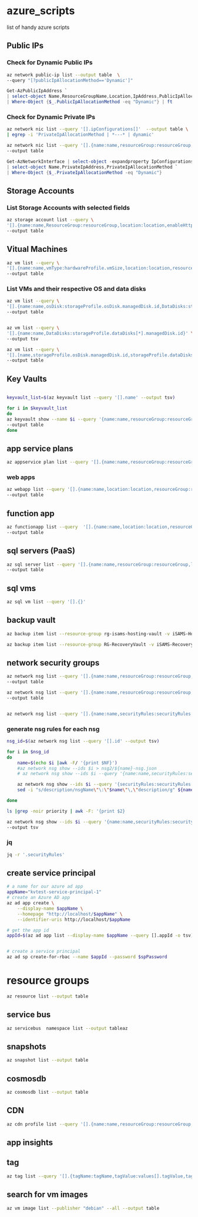 # azure_scripts
list of handy azure scripts

## Public IPs
### Check for Dynamic Public IPs
```bash
az network public-ip list --output table  \
--query "[?publicIpAllocationMethod=='Dynamic']"
```
```powershell
Get-AzPublicIpAddress `
| select-object Name,ResourceGroupName,Location,IpAddress,PublicIpAllocationMethod `
| Where-Object {$_.PublicIpAllocationMethod -eq "Dynamic"} | ft
```
### Check for Dynamic Private IPs
```bash
az network nic list --query '[].ipConfigurations[]'  --output table \
| egrep -i 'PrivateIpAllocationMethod | *---* | dynamic' 
```

```bash
az network nic list --query '[].{name:name,resourceGroup:resourceGroup,location:location,privateIpAddress:ipConfigurations[].privateIpAddress}' \
--output table

```
```powershell
Get-AzNetworkInterface | select-object -expandproperty IpConfigurations `
| select-object Name,PrivateIpAddress,PrivateIpAllocationMethod `
| Where-Object {$_.PrivateIpAllocationMethod -eq "Dynamic"}
```

## Storage Accounts
### List Storage Accounts with selected fields
```bash
az storage account list --query \
'[].{name:name,ResourceGroup:resourceGroup,location:location,enableHttpsTrafficOnly:enableHttpsTrafficOnly,kind:kind,accessTier:accessTier,sku_name:sku.name,sku_tier:sku.tier,VnetRules:networkRuleSet.defaultAction}' \
--output table
```

## Vitual Machines

```bash
az vm list --query \
'[].{name:name,vmType:hardwareProfile.vmSize,location:location,resourceGroup:resourceGroup,availabilitySet:availabilitySet.id,zones:zones,virtualMachineScaleSet:virtualMachineScaleSet,osDiskType:storageProfile.osDisk.osType,offer:storageProfile.imageReference.offer,sku:storageProfile.imageReference.sku}' \
--output table 
```
### List VMs and their respective OS and data disks
```bash
az vm list --query \
'[].{name:name,osDisk:storageProfile.osDisk.managedDisk.id,DataDisks:storageProfile.dataDisks[*].managedDisk.id}' \
--output table 


az vm list --query \
'[].{name:name,DataDisks:storageProfile.dataDisks[*].managedDisk.id}' \
--output tsv
```

```bash
az vm list --query \
'[].[name,storageProfile.osDisk.managedDisk.id,storageProfile.dataDisks[*].managedDisk.id]' \
--output table 
``` 

## Key Vaults

```bash

keyvault_list=$(az keyvault list --query '[].name' --output tsv)

for i in $keyvault_list
do 
az keyvault show --name $i --query '{name:name,resourceGroup:resourceGroup,location:location,sku:sku.name,enableSoftDelete:properties.enableSoftDelete,softDeleteRetentionInDays:softDeleteRetentionInDays}' \
--output table
done
```

## app service plans
```bash
az appservice plan list --query '[].{name:name,resourceGroup:resourceGroup,location:location,kind:kind,sku_name:sku.name,sku_tier:sku.tier,numberOfSites:numberOfSites,status:status}' --output table
```

### web apps
```bash
az webapp list --query '[].{name:name,location:location,resourceGroup:resourceGroup,kind:kind,appServicePlanId:appServicePlanId,defaultHostName:defaultHostName}' \
--output table
```

## function app
```bash
az functionapp list --query  '[].{name:name,location:location,resourceGroup:resourceGroup,kind:kind,appServicePlanId:appServicePlanId,defaultHostName:defaultHostName}' \
--output table
```

## sql servers (PaaS)
```bash
az sql server list --query '[].{name:name,resourceGroup:resourceGroup,location:location,kind:kind,administratorLogin:administratorLogin,fullyQualifiedDomainName:fullyQualifiedDomainName}' \
--output table
```

## sql vms 
```bash
az sql vm list --query '[].{}'
```

## backup vault 


```bash
az backup item list --resource-group rg-isams-hosting-vault -v iSAMS-Hosting-Vault --query '[].[name,properties.backupEngineName,properties.backupManagementType]'

az backup item list --resource-group RG-RecoveryVault -v iSAMS-Recovery-Vault --query '[].[name,properties.backupEngineName,properties.backupManagementType]'
```
	
## network security groups
```bash
az network nsg list --query '[].{name:name,resourceGroup:resourceGroup,location:location,subnets:subnets,networkInterfaces:networkInterfaces[].id}' \
--output table

az network nsg list --query '[].{name:name,resourceGroup:resourceGroup,location:location,subnets:subnets[].id}' \
--output table


az network nsg list --query '[].{name:name,securityRules:securityRules[]}' > new_nsg.json

```

### generate nsg rules for each nsg 
```bash
nsg_id=$(az network nsg list --query '[].id' --output tsv)

for i in $nsg_id
do 
    name=$(echo $i |awk -F/ '{print $NF}')
    #az network nsg show --ids $i > nsg2/${name}-nsg.json
    # az network nsg show --ids $i --query '{name:name,securityRules:securityRules[*].name,securityRules_priority:securityRules[*].priority}' > nsg2/${name}-nsg.json

    az network nsg show --ids $i --query '{securityRules:securityRules[*]}' > ${name}-nsg.json
    sed -i "s/description/nsgName\"\:\"$name\"\,\"description/g" ${name}-nsg.json

done
```
```bash
ls |grep -noir priority | awk -F: '{print $2}
```
```bash
az network nsg show --ids $i --query '{name:name,securityRules:securityRules[*]}' \
--output tsv
```
### jq 
```bash
jq -r '.securityRules'
```

## create service principal 
```bash
# a name for our azure ad app
appName="kvtest-service-principal-1"
# create an Azure AD app
az ad app create \
    --display-name $appName \
    --homepage "http://localhost/$appName" \
    --identifier-uris http://localhost/$appName

# get the app id
appId=$(az ad app list --display-name $appName --query [].appId -o tsv)


# create a service principal
az ad sp create-for-rbac --name $appId --password $spPassword 
```

# resource groups
```bash
az resource list --output table
```
## service bus
```bash 
az servicebus  namespace list --output tableaz
```
## snapshots
```bash
az snapshot list --output table
```
## cosmosdb
```bash
az cosmosdb list --output table
```
## CDN
```bash 
az cdn profile list --query '[].{name:name,resourceGroup:resourceGroup,location:location,sku:sku.name}' --output table 
```
## app insights

## tag
```bash 
az tag list --query '[].{tagName:tagName,tagValue:values[].tagValue,tagCount:values[].count.value}' --output table
```

## search for vm images
```bash
az vm image list --publisher "debian" --all --output table 
```